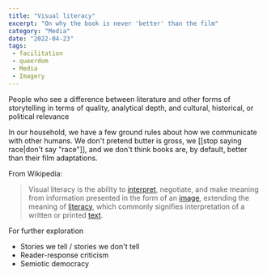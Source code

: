 ```yaml
---
title: "Visual literacy"
excerpt: "On why the book is never 'better' than the film"
category: "Media"
date: "2022-04-23"
tags:
 - facilitation
 - queerdom
 - Media
 - Imagery
---  
```

<ImpliedReader>People who see a difference between literature and other forms of storytelling in terms of quality, analytical depth, and cultural, historical, or political relevance</ImpliedReader>

In our household, we have a few ground rules about how we communicate with other humans. We don't pretend butter is gross, we [[stop saying race|don't say "race"]], and we don't think books are, by default, better than their film adaptations. 


<Draft/>

From Wikipedia:

> Visual literacy is the ability to [interpret](https://en.m.wikipedia.org/wiki/Interpreting "Interpreting"), negotiate, and make meaning from information presented in the form of an [image](https://en.m.wikipedia.org/wiki/Image "Image"), extending the meaning of [literacy](https://en.m.wikipedia.org/wiki/Literacy "Literacy"), which commonly signifies interpretation of a written or printed [text](https://en.m.wikipedia.org/wiki/Written_language "Written language").


For further exploration
- Stories we tell / stories we don't tell
- Reader-response criticism
- Semiotic democracy
